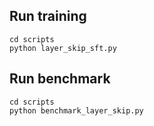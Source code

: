 ## Run training
```
cd scripts
python layer_skip_sft.py
```

## Run benchmark
```
cd scripts
python benchmark_layer_skip.py
```